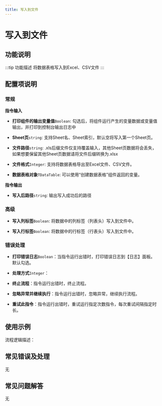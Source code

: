 ```yaml
---
title: 写入到文件
---
```


# 写入到文件

## 功能说明

:::tip 功能描述
将数据表格写入到Excel、CSV文件
:::

## 配置项说明

### 常规

**指令输入**

- **打印组件的输出变量值**`Boolean`: 勾选后，将组件运行产生的变量数据或变量值输出，并打印到控制台输出日志中

- **Sheet页**`string`: 支持Sheet名、Sheet索引，默认空将写入第一个Sheet页。

- **文件路径**`string`: .xls后缀文件仅支持覆盖输入，其他Sheet页数据将会丢失，如果想要保留其他Sheet页数据请将文件后缀转换为.xlsx

- **文件格式**`Integer`: 支持将数据表格导出至Excel文件、CSV文件。

- **数据表格对象**`TDataTable`: 可以使用“创建数据表格”组件返回的变量。


**指令输出**

- **写入后路径**`string`: 输出写入成功后的路径

### 高级

- **写入列标签**`Boolean`: 将数据中的列标签（列表头）写入到文件中。

- **写入行标签**`Boolean`: 将数据中的行标签（行表头）写入到文件中。

### 错误处理

- **打印错误日志**`Boolean`：当指令运行出错时，打印错误日志到【日志】面板。默认勾选。

- **处理方式**`Integer`：

 - **终止流程**：指令运行出错时，终止流程。

 - **忽略异常并继续执行**：指令运行出错时，忽略异常，继续执行流程。

 - **重试此指令**：指令运行出错时，重试运行指定次数指令，每次重试间隔指定时长。

## 使用示例

流程逻辑描述：

## 常见错误及处理

无

## 常见问题解答

无

